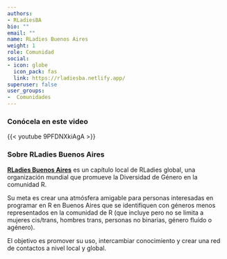 ```yaml
---
authors:
- RLadiesBA
bio: ""
email: ""
name: RLadies Buenos Aires
weight: 1
role: Comunidad
social:
- icon: globe
  icon_pack: fas
  link: https://rladiesba.netlify.app/
superuser: false
user_groups:
-  Comunidades
---
```


### Conócela en este video

{{< youtube 9PFDNXkiAgA >}} 

### Sobre RLadies Buenos Aires

**[RLadies Buenos Aires](https://rladiesba.netlify.app/)** es un capítulo local de RLadies global, una organización mundial que promueve la Diversidad de Género en la comunidad R.

Su meta es crear una atmósfera amigable para personas interesadas en programar en R en Buenos Aires que se identifiquen con géneros menos representados en la comunidad de R (que incluye pero no se limita a mujeres cis/trans, hombres trans, personas no binarias, género fluído o agénero).

El objetivo es promover su uso, intercambiar conocimiento y crear una red de contactos a nivel local y global.
